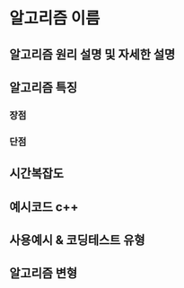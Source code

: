 # 알고리즘 이름

## 알고리즘 원리 설명 및 자세한 설명

## 알고리즘 특징
 
 ### 장점

 ### 단점
 
## 시간복잡도
 
## 예시코드 c++
 
## 사용예시 & 코딩테스트 유형

## 알고리즘 변형